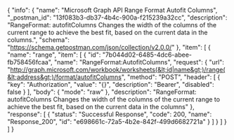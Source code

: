 {
  "info": {
    "name": "Microsoft Graph API Range Format Autofit Columns",
    "_postman_id": "13f083b3-db37-4b4c-900a-f215239a32cc",
    "description": "RangeFormat: autofitColumns Changes the width of the columns of the current range to achieve the best fit, based on the current data in the columns.",
    "schema": "https://schema.getpostman.com/json/collection/v2.0.0/"
  },
  "item": [
    {
      "name": "range",
      "item": [
        {
          "id": "7b044d02-6485-4dc6-abee-fb758456fcaa",
          "name": "RangeFormat:AutofitColumns",
          "request": {
            "url": "http://graph.microsoft.com/workbook/worksheets(&lt;id|name&gt;)/range(&lt;address&gt;)/format/autofitColumns",
            "method": "POST",
            "header": [
              {
                "key": "Authorization",
                "value": "{}",
                "description": "Bearer",
                "disabled": false
              }
            ],
            "body": {
              "mode": "raw"
            },
            "description": "RangeFormat: autofitColumns Changes the width of the columns of the current range to achieve the best fit, based on the current data in the columns"
          },
          "response": [
            {
              "status": "Successful Response",
              "code": 200,
              "name": "Response_200",
              "id": "e698661c-72a5-4b2e-842f-499d6682721a"
            }
          ]
        }
      ]
    }
  ]
}